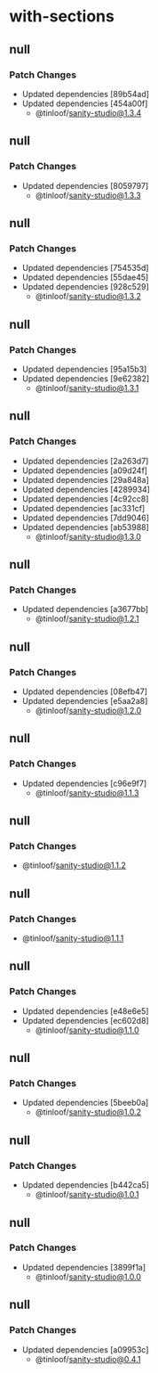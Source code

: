 # with-sections

## null

### Patch Changes

- Updated dependencies [89b54ad]
- Updated dependencies [454a00f]
  - @tinloof/sanity-studio@1.3.4

## null

### Patch Changes

- Updated dependencies [8059797]
  - @tinloof/sanity-studio@1.3.3

## null

### Patch Changes

- Updated dependencies [754535d]
- Updated dependencies [55dae45]
- Updated dependencies [928c529]
  - @tinloof/sanity-studio@1.3.2

## null

### Patch Changes

- Updated dependencies [95a15b3]
- Updated dependencies [9e62382]
  - @tinloof/sanity-studio@1.3.1

## null

### Patch Changes

- Updated dependencies [2a263d7]
- Updated dependencies [a09d24f]
- Updated dependencies [29a848a]
- Updated dependencies [4289934]
- Updated dependencies [4c92cc8]
- Updated dependencies [ac331cf]
- Updated dependencies [7dd9046]
- Updated dependencies [ab53988]
  - @tinloof/sanity-studio@1.3.0

## null

### Patch Changes

- Updated dependencies [a3677bb]
  - @tinloof/sanity-studio@1.2.1

## null

### Patch Changes

- Updated dependencies [08efb47]
- Updated dependencies [e5aa2a8]
  - @tinloof/sanity-studio@1.2.0

## null

### Patch Changes

- Updated dependencies [c96e9f7]
  - @tinloof/sanity-studio@1.1.3

## null

### Patch Changes

- @tinloof/sanity-studio@1.1.2

## null

### Patch Changes

- @tinloof/sanity-studio@1.1.1

## null

### Patch Changes

- Updated dependencies [e48e6e5]
- Updated dependencies [ec602d8]
  - @tinloof/sanity-studio@1.1.0

## null

### Patch Changes

- Updated dependencies [5beeb0a]
  - @tinloof/sanity-studio@1.0.2

## null

### Patch Changes

- Updated dependencies [b442ca5]
  - @tinloof/sanity-studio@1.0.1

## null

### Patch Changes

- Updated dependencies [3899f1a]
  - @tinloof/sanity-studio@1.0.0

## null

### Patch Changes

- Updated dependencies [a09953c]
  - @tinloof/sanity-studio@0.4.1
